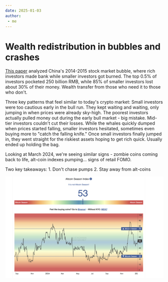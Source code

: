 ```yaml
---
date: 2025-01-03
author:
 - me
--- 
```


Wealth redistribution in bubbles and crashes 
======================================================



[This paper](https://www.sciencedirect.com/science/article/abs/pii/S0304393222000137) analyzed China's 2014-2015 stock market bubble, where rich investors made bank while smaller investors got burned.  The top 0.5% of investors pocketed 250 billion RMB, while 85% of smaller investors lost about 30% of their money. Wealth transfer from those who need it to those who don't. 

Three key patterns that feel similar to today's crypto market:
Small investors were too cautious early in the bull run. They kept waiting and waiting, only jumping in when prices were already sky-high. The poorest investors actually pulled money out during the early bull market - big mistake.
Mid-tier investors couldn't cut their losses. While the whales quickly dumped when prices started falling, smaller investors hesitated, sometimes even buying more to "catch the falling knife."
Once small investors finally jumped in, they went straight for the riskiest assets hoping to get rich quick. Usually ended up holding the bag.

Looking at March 2024, we're seeing similar signs - zombie coins coming back to life, alt-coin indexes pumping... signs of retail FOMO.

Two key takeaways: 1. Don't chase pumps 2. Stay away from alt-coins



![](./altcoin.png)
